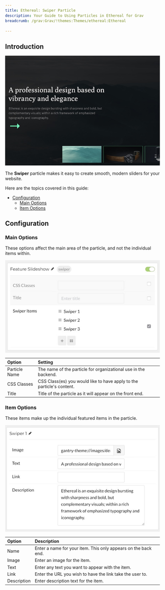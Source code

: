 ```yaml
---
title: Ethereal: Swiper Particle
description: Your Guide to Using Particles in Ethereal for Grav
breadcrumb: /grav:Grav/!themes:Themes/ethereal:Ethereal

---
```


## Introduction

![](assets/particle_swiper1.jpeg)

The **Swiper** particle makes it easy to create smooth, modern sliders for your website.

Here are the topics covered in this guide:

* [Configuration](#configuration)
    - [Main Options](#main-options)
    - [Item Options](#item-options)

## Configuration

### Main Options 

These options affect the main area of the particle, and not the individual items within.

![](assets/particle_swiper2.jpeg)

| Option           | Setting                                                               |
| :-----           | :-----                                                                |
| Particle Name    | The name of the particle for organizational use in the backend.       |
| CSS Classes      | CSS Class(es) you would like to have apply to the particle's content. |
| Title            | Title of the particle as it will appear on the front end.             |

### Item Options

These items make up the individual featured items in the particle.

![](assets/particle_swiper3.jpeg)

| Option      | Description                                                    |
| :-----      | :-----                                                         |
| Name        | Enter a name for your item. This only appears on the back end. |
| Image       | Enter an image for the item.                                   |
| Text        | Enter any text you want to appear with the item.               |
| Link        | Enter the URL you wish to have the link take the user to.      |
| Description | Enter description text for the item.                           |
